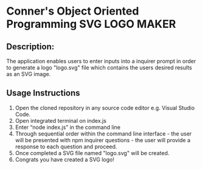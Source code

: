 # Conner's Object Oriented Programming SVG LOGO MAKER

## Description:
The application enables users to enter inputs into a inquirer prompt in order to generate a logo "logo.svg" file which contains the users desired results as an SVG image.


## Usage Instructions
1. Open the cloned repository in any source code editor e.g. Visual Studio Code.
2. Open integrated terminal on index.js
3. Enter “node index.js” in the command line
4. Through sequential order within the command line interface - the user will be presented with npm inquirer questions - the user will provide a response to each question and proceed.
5. Once completed a SVG file named "logo.svg" will be created.
6. Congrats you have created a SVG logo!

